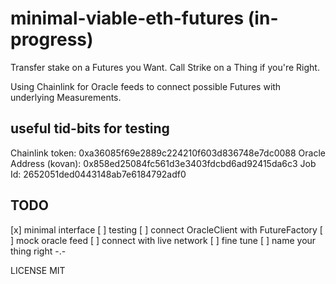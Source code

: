 # minimal-viable-eth-futures (in-progress)

Transfer stake on a Futures you Want. Call Strike on a Thing if you're Right.

Using Chainlink for Oracle feeds to connect possible Futures with underlying Measurements.

## useful tid-bits for testing
Chainlink token: 		0xa36085f69e2889c224210f603d836748e7dc0088
Oracle Address (kovan): 0x858ed25084fc561d3e3403fdcbd6ad92415da6c3
Job Id: 				2652051ded0443148ab7e6184792adf0

## TODO
[x] minimal interface
[ ] testing
[ ] connect OracleClient with FutureFactory
[ ] mock oracle feed
[ ] connect with live network
[ ] fine tune
[ ] name your thing right -.-

LICENSE MIT